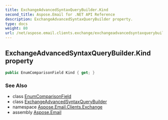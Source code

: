 ```yaml
---
title: ExchangeAdvancedSyntaxQueryBuilder.Kind
second_title: Aspose.Email for .NET API Reference
description: ExchangeAdvancedSyntaxQueryBuilder property. 
type: docs
weight: 80
url: /net/aspose.email.clients.exchange/exchangeadvancedsyntaxquerybuilder/kind/
---
```

## ExchangeAdvancedSyntaxQueryBuilder.Kind property

```csharp
public EnumComparisonField Kind { get; }
```

### See Also

* class [EnumComparisonField](../../../aspose.email.tools.search/enumcomparisonfield/)
* class [ExchangeAdvancedSyntaxQueryBuilder](../)
* namespace [Aspose.Email.Clients.Exchange](../../exchangeadvancedsyntaxquerybuilder/)
* assembly [Aspose.Email](../../../)


